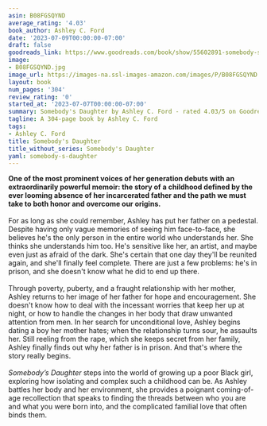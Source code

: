```yaml
---
asin: B08FGSQYND
average_rating: '4.03'
book_author: Ashley C. Ford
date: '2023-07-09T00:00:00-07:00'
draft: false
goodreads_link: https://www.goodreads.com/book/show/55602891-somebody-s-daughter
image:
- B08FGSQYND.jpg
image_url: https://images-na.ssl-images-amazon.com/images/P/B08FGSQYND.01._SCLZZZZZZZ.jpg
layout: book
num_pages: '304'
review_rating: '0'
started_at: '2023-07-07T00:00:00-07:00'
summary: Somebody's Daughter by Ashley C. Ford - rated 4.03/5 on Goodreads
tagline: A 304-page book by Ashley C. Ford
tags:
- Ashley C. Ford
title: Somebody's Daughter
title_without_series: Somebody's Daughter
yaml: somebody-s-daughter
---
```


<b>One of the most prominent voices of her generation debuts with an extraordinarily powerful memoir: the story of a childhood defined by the ever looming absence of her incarcerated father and the path we must take to both honor and overcome our origins. </b><br /><br />For as long as she could remember, Ashley has put her father on a pedestal. Despite having only vague memories of seeing him face-to-face, she believes he's the only person in the entire world who understands her. She thinks she understands him too. He's sensitive like her, an artist, and maybe even just as afraid of the dark. She's certain that one day they'll be reunited again, and she'll finally feel complete. There are just a few problems: he's in prison, and she doesn't know what he did to end up there.<br /><br />Through poverty, puberty, and a fraught relationship with her mother, Ashley returns to her image of her father for hope and encouragement. She doesn't know how to deal with the incessant worries that keep her up at night, or how to handle the changes in her body that draw unwanted attention from men. In her search for unconditional love, Ashley begins dating a boy her mother hates; when the relationship turns sour, he assaults her. Still reeling from the rape, which she keeps secret from her family, Ashley finally finds out why her father is in prison. And that's where the story really begins.<br /><br /><i>Somebody’s Daughter</i> steps into the world of growing up a poor Black girl, exploring how isolating and complex such a childhood can be. As Ashley battles her body and her environment, she provides a poignant coming-of-age recollection that speaks to finding the threads between who you are and what you were born into, and the complicated familial love that often binds them.